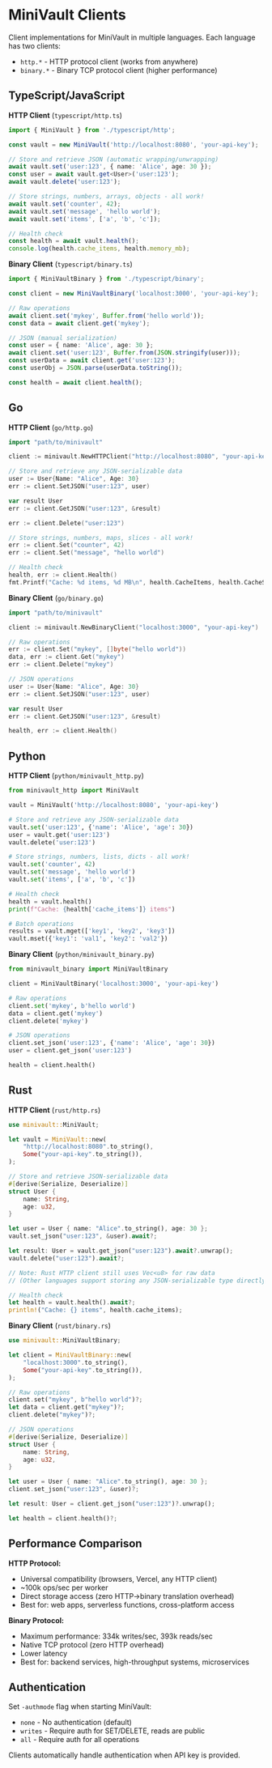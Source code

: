 # MiniVault Clients

Client implementations for MiniVault in multiple languages. Each language has two clients:
- `http.*` - HTTP protocol client (works from anywhere)
- `binary.*` - Binary TCP protocol client (higher performance)

## TypeScript/JavaScript

**HTTP Client** (`typescript/http.ts`)
```typescript
import { MiniVault } from './typescript/http';

const vault = new MiniVault('http://localhost:8080', 'your-api-key');

// Store and retrieve JSON (automatic wrapping/unwrapping)
await vault.set('user:123', { name: 'Alice', age: 30 });
const user = await vault.get<User>('user:123');
await vault.delete('user:123');

// Store strings, numbers, arrays, objects - all work!
await vault.set('counter', 42);
await vault.set('message', 'hello world');
await vault.set('items', ['a', 'b', 'c']);

// Health check
const health = await vault.health();
console.log(health.cache_items, health.memory_mb);
```

**Binary Client** (`typescript/binary.ts`)
```typescript
import { MiniVaultBinary } from './typescript/binary';

const client = new MiniVaultBinary('localhost:3000', 'your-api-key');

// Raw operations
await client.set('mykey', Buffer.from('hello world'));
const data = await client.get('mykey');

// JSON (manual serialization)
const user = { name: 'Alice', age: 30 };
await client.set('user:123', Buffer.from(JSON.stringify(user)));
const userData = await client.get('user:123');
const userObj = JSON.parse(userData.toString());

const health = await client.health();
```

## Go

**HTTP Client** (`go/http.go`)
```go
import "path/to/minivault"

client := minivault.NewHTTPClient("http://localhost:8080", "your-api-key")

// Store and retrieve any JSON-serializable data
user := User{Name: "Alice", Age: 30}
err := client.SetJSON("user:123", user)

var result User
err := client.GetJSON("user:123", &result)

err := client.Delete("user:123")

// Store strings, numbers, maps, slices - all work!
err := client.Set("counter", 42)
err := client.Set("message", "hello world")

// Health check
health, err := client.Health()
fmt.Printf("Cache: %d items, %d MB\n", health.CacheItems, health.CacheSizeMB)
```

**Binary Client** (`go/binary.go`)
```go
import "path/to/minivault"

client := minivault.NewBinaryClient("localhost:3000", "your-api-key")

// Raw operations
err := client.Set("mykey", []byte("hello world"))
data, err := client.Get("mykey")
err := client.Delete("mykey")

// JSON operations
user := User{Name: "Alice", Age: 30}
err := client.SetJSON("user:123", user)

var result User
err := client.GetJSON("user:123", &result)

health, err := client.Health()
```

## Python

**HTTP Client** (`python/minivault_http.py`)
```python
from minivault_http import MiniVault

vault = MiniVault('http://localhost:8080', 'your-api-key')

# Store and retrieve any JSON-serializable data
vault.set('user:123', {'name': 'Alice', 'age': 30})
user = vault.get('user:123')
vault.delete('user:123')

# Store strings, numbers, lists, dicts - all work!
vault.set('counter', 42)
vault.set('message', 'hello world')
vault.set('items', ['a', 'b', 'c'])

# Health check
health = vault.health()
print(f"Cache: {health['cache_items']} items")

# Batch operations
results = vault.mget(['key1', 'key2', 'key3'])
vault.mset({'key1': 'val1', 'key2': 'val2'})
```

**Binary Client** (`python/minivault_binary.py`)
```python
from minivault_binary import MiniVaultBinary

client = MiniVaultBinary('localhost:3000', 'your-api-key')

# Raw operations
client.set('mykey', b'hello world')
data = client.get('mykey')
client.delete('mykey')

# JSON operations
client.set_json('user:123', {'name': 'Alice', 'age': 30})
user = client.get_json('user:123')

health = client.health()
```

## Rust

**HTTP Client** (`rust/http.rs`)
```rust
use minivault::MiniVault;

let vault = MiniVault::new(
    "http://localhost:8080".to_string(),
    Some("your-api-key".to_string()),
);

// Store and retrieve JSON-serializable data
#[derive(Serialize, Deserialize)]
struct User {
    name: String,
    age: u32,
}

let user = User { name: "Alice".to_string(), age: 30 };
vault.set_json("user:123", &user).await?;

let result: User = vault.get_json("user:123").await?.unwrap();
vault.delete("user:123").await?;

// Note: Rust HTTP client still uses Vec<u8> for raw data
// (Other languages support storing any JSON-serializable type directly)

// Health check
let health = vault.health().await?;
println!("Cache: {} items", health.cache_items);
```

**Binary Client** (`rust/binary.rs`)
```rust
use minivault::MiniVaultBinary;

let client = MiniVaultBinary::new(
    "localhost:3000".to_string(),
    Some("your-api-key".to_string()),
);

// Raw operations
client.set("mykey", b"hello world")?;
let data = client.get("mykey")?;
client.delete("mykey")?;

// JSON operations
#[derive(Serialize, Deserialize)]
struct User {
    name: String,
    age: u32,
}

let user = User { name: "Alice".to_string(), age: 30 };
client.set_json("user:123", &user)?;

let result: User = client.get_json("user:123")?.unwrap();

let health = client.health()?;
```

## Performance Comparison

**HTTP Protocol:**
- Universal compatibility (browsers, Vercel, any HTTP client)
- ~100k ops/sec per worker
- Direct storage access (zero HTTP→binary translation overhead)
- Best for: web apps, serverless functions, cross-platform access

**Binary Protocol:**
- Maximum performance: 334k writes/sec, 393k reads/sec
- Native TCP protocol (zero HTTP overhead)
- Lower latency
- Best for: backend services, high-throughput systems, microservices

## Authentication

Set `-authmode` flag when starting MiniVault:
- `none` - No authentication (default)
- `writes` - Require auth for SET/DELETE, reads are public
- `all` - Require auth for all operations

Clients automatically handle authentication when API key is provided.
